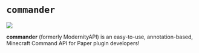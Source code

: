 # ```commander``` 
[![](https://jitpack.io/v/QuadraBoy/commander.svg)](https://jitpack.io/#QuadraBoy/commander)

**commander** (formerly ModernityAPI) is an easy-to-use, annotation-based, Minecraft Command API for Paper plugin developers!